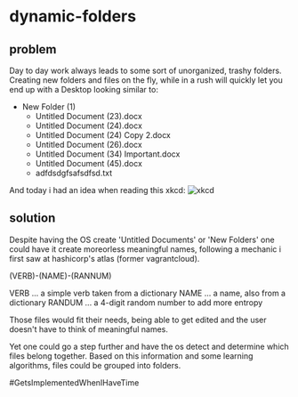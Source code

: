 # dynamic-folders

## problem

Day to day work always leads to some sort of unorganized, trashy folders.
Creating new folders and files on the fly, while in a rush will quickly let you end up with a Desktop looking similar to:

* New Folder (1)
    - Untitled Document (23).docx
    - Untitled Document (24).docx
    - Untitled Document (24) Copy 2.docx
    - Untitled Document (26).docx
    - Untitled Document (34) Important.docx
    - Untitled Document (45).docx
    - adfdsdgfsafsdfsd.txt

And today i had an idea when reading this xkcd:
![xkcd](http://imgs.xkcd.com/comics/documents.png)


## solution

Despite having the OS create 'Untitled Documents' or 'New Folders' one could have it create moreorless meaningful names,
following a mechanic i first saw at hashicorp's atlas (former vagrantcloud).

(VERB)-(NAME)-(RANNUM)

VERB   ... a simple verb taken from a dictionary
NAME   ... a name, also from a dictionary
RANDUM ... a 4-digit random number to add more entropy

Those files would fit their needs, being able to get edited and the user doesn't have to think of meaningful names.


Yet one could go a step further and have the os detect and determine which files belong together.
Based on this information and some learning algorithms, files could be grouped into folders.

#GetsImplementedWhenIHaveTime
